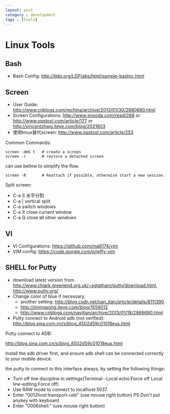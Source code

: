 ```yaml
---
layout: post
category : development
tags : [tools]
---
```


# Linux Tools

## Bash

* Bash Config: http://tldp.org/LDP/abs/html/sample-bashrc.html

## Screen
* User Guide: http://www.cnblogs.com/mchina/archive/2013/01/30/2880680.html
* Screen Configurations: http://www.snooda.com/read/268 or http://www.opstool.com/article/177 or http://vincentzhwg.iteye.com/blog/2021803
* 使用tmux替代screen: http://www.opstool.com/article/253

Common Commands:

    screen -dmS t   # create a screen
    screen -r       # restore a detached screen

can use bellow to simplify the flow.

    screen -R       # Reattach if possible, otherwise start a new session.

Split screen:
* C-a S         水平分割
* C-a |         vertical split
* C-a <tab>     switch windows
* C-a X         close current window
* C-a Q         close all other windows

## VI
* VI Configurations: https://github.com/ma6174/vim
* VIM config: https://code.google.com/p/jeffy-vim

## SHELL for Putty
* download latest version from http://www.chiark.greenend.org.uk/~sgtatham/putty/download.html, http://www.putty.org/
* Change color of blue if necessary.
  * another setting: http://blog.csdn.net/pan_tian/article/details/8111390
  * http://jimingsong.iteye.com/blog/1559012
  * http://www.cnblogs.com/nayitian/archive/2013/01/18/2866690.html
* Putty connect to Android adb (not verified): http://blog.sina.com.cn/s/blog_4502d59c01018eus.html

Putty connect to ADB:

http://blog.sina.com.cn/s/blog_4502d59c01018eus.html

Install the adb driver first, and ensure adb shell can be connected correctly to your mobile device.

the putty to connect to this interface always, by setting the following things:
- Turn off line discipline in settings(Terminal--Local echo:Force off Local line-editing:Force off)
- Use RAW mode to connect to localhost:5037
- Enter "0012host:transport-usb" (use mouse right button)
  PS.Don't put anykey with keyboard
- Enter "0006shell:" (use mouse right button)

